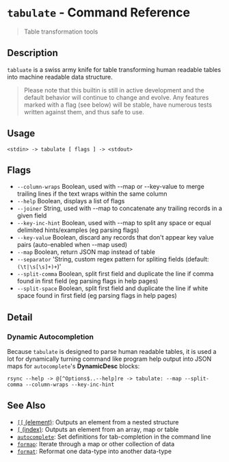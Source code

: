 # `tabulate` - Command Reference

> Table transformation tools

## Description

`tabluate` is a swiss army knife for table transforming human readable tables
into machine readable data structure.

> Please note that this builtin is still in active development and the default
> behavior will continue to change and evolve. Any features marked with a flag
> (see below) will be stable, have numerous tests written against them, and
> thus safe to use.

## Usage

    <stdin> -> tabulate [ flags ] -> <stdout>

## Flags

* `--column-wraps`
    Boolean, used with --map or --key-value to merge trailing lines if the text wraps within the same column
* `--help`
    Boolean, displays a list of flags
* `--joiner`
    String, used with --map to concatenate any trailing records in a given field
* `--key-inc-hint`
    Boolean, used with --map to split any space or equal delimited hints/examples (eg parsing flags)
* `--key-value`
    Boolean, discard any records that don't appear key value pairs (auto-enabled when --map used)
* `--map`
    Boolean, return JSON map instead of table
* `--separator`
    'String, custom regex pattern for spliting fields (default: `(\t|\s[\s]+)+`)'
* `--split-comma`
    Boolean, split first field and duplicate the line if comma found in first field (eg parsing flags in help pages)
* `--split-space`
    Boolean, split first field and duplicate the line if white space found in first field (eg parsing flags in help pages)

## Detail

### Dynamic Autocompletion

Because `tabulate` is designed to parse human readable tables, it is used a lot
for dynamically turning command like program help output into JSON maps for
`autocomplete`'s **DynamicDesc** blocks:

    rsync --help -> @[^Options$..--help]re -> tabulate: --map --split-comma --column-wraps --key-inc-hint

## See Also

* [`[[` (element)](../commands/element.md):
  Outputs an element from a nested structure
* [`[` (index)](../commands/index.md):
  Outputs an element from an array, map or table
* [`autocomplete`](../commands/autocomplete.md):
  Set definitions for tab-completion in the command line
* [`formap`](../commands/formap.md):
  Iterate through a map or other collection of data
* [`format`](../commands/format.md):
  Reformat one data-type into another data-type